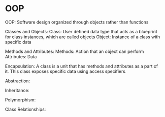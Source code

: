 # OOP

OOP: Software design organized through objects rather than functions

Classes and Objects:
Class: User defined data type that acts as a blueprint for class instances, which are called objects
Object: Instance of a class with specific data

Methods and Attributes:
Methods: Action that an object can perform
Attributes: Data


Encapsulation:
A class is a unit that has methods and attributes as a part of it. This class exposes specific data using access specifiers.

Abstraction:


Inheritance:


Polymorphism:


Class Relationships:
